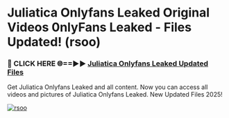# Juliatica Onlyfans Leaked Original Videos 0nlyFans Leaked - Files Updated! (rsoo)

<h3>🔴 CLICK HERE 🌐==►► <a href="https://hetstrat.blog/NMqPAm" rel="nofollow">Juliatica Onlyfans Leaked Updated Files</a></h3>

Get Juliatica Onlyfans Leaked and all content. Now you can access all videos and pictures of Juliatica Onlyfans Leaked. New Updated Files 2025!

[![rsoo](https://i.imgur.com/K7sEzmb.gif)](https://hetstrat.blog/NMqPAm)
